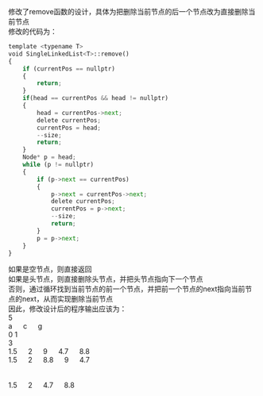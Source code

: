 修改了remove函数的设计，具体为把删除当前节点的后一个节点改为直接删除当前节点\
修改的代码为：
```python
template <typename T>
void SingleLinkedList<T>::remove()
{
    if (currentPos == nullptr)
    {
        return;
    }
    if(head == currentPos && head != nullptr)
    {
        head = currentPos->next;
        delete currentPos;
        currentPos = head;
        --size;
        return;
    }
    Node* p = head;
    while (p != nullptr)
    {
        if (p->next == currentPos)
        {
            p->next = currentPos->next;
            delete currentPos;
            currentPos = p->next;
            --size;
            return;
        }
        p = p->next;
    }
}
```
如果是空节点，则直接返回\
如果是头节点，则直接删除头节点，并把头节点指向下一个节点\
否则，通过循环找到当前节点的前一个节点，并把前一个节点的next指向当前节点的next，从而实现删除当前节点\
因此，修改设计后的程序输出应该为：\
5\
a &emsp; c &emsp; g\
0 1\
3\
1.5 &emsp; 2 &emsp; 9 &emsp; 4.7 &emsp; 8.8\
1.5 &emsp; 2 &emsp; 8.8 &emsp; 9 &emsp; 4.7\
&emsp;\
&nbsp;\
1.5 &emsp; 2 &emsp; 4.7 &emsp; 8.8 

